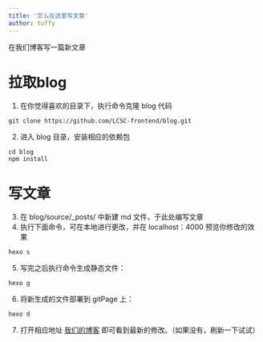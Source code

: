 ```yaml
---
title: '怎么在这里写文章'
author: tuffy
---
```

在我们博客写一篇新文章

<!-- more -->

# 拉取blog

1. 在你觉得喜欢的目录下，执行命令克隆 blog 代码
```
git clone https://github.com/LCSC-frontend/blog.git
```
2. 进入 blog 目录，安装相应的依赖包
```
cd blog
npm install
```

# 写文章

3. 在 blog/source/_posts/ 中新建 md 文件，于此处编写文章
4. 执行下面命令，可在本地进行更改，并在 localhost：4000 预览你修改的效果
```
hexo s
```
5. 写完之后执行命令生成静态文件：
```
hexo g
```
6. 将新生成的文件部署到 gitPage 上：
```
hexo d
```
7. 打开相应地址 [我们的博客](https://lcsc-frontend.github.io/) 即可看到最新的修改。（如果没有，刷新一下试试）
